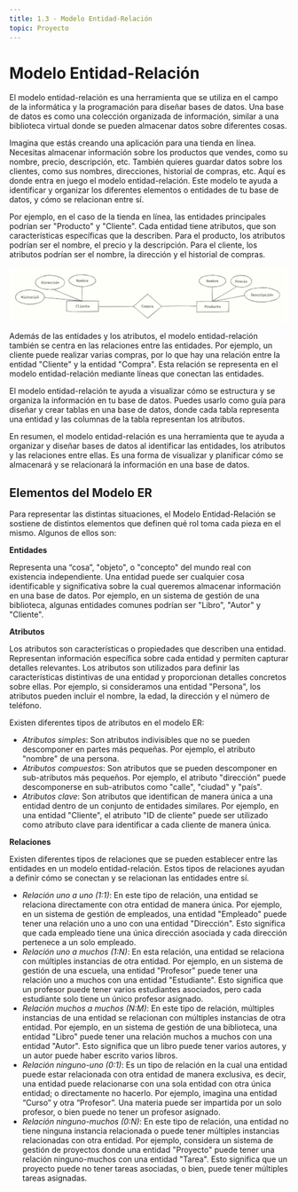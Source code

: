 ```yaml
---
title: 1.3 - Modelo Entidad-Relación
topic: Proyecto
---
```


# Modelo Entidad-Relación

El modelo entidad-relación es una herramienta que se utiliza en el campo de la informática y
la programación para diseñar bases de datos. Una base de datos es como una colección
organizada de información, similar a una biblioteca virtual donde se pueden almacenar
datos sobre diferentes cosas.

Imagina que estás creando una aplicación para una tienda en línea. Necesitas almacenar
información sobre los productos que vendes, como su nombre, precio, descripción, etc.
También quieres guardar datos sobre los clientes, como sus nombres, direcciones, historial
de compras, etc. Aquí es donde entra en juego el modelo entidad-relación. Este modelo te
ayuda a identificar y organizar los diferentes elementos o entidades de tu base de datos, y
cómo se relacionan entre sí.

Por ejemplo, en el caso de la tienda en línea, las entidades principales podrían ser
"Producto" y "Cliente". Cada entidad tiene atributos, que son características específicas que
la describen. Para el producto, los atributos podrían ser el nombre, el precio y la
descripción. Para el cliente, los atributos podrían ser el nombre, la dirección y el historial de
compras.

<img src="/static/blog/img/modeloER-ejemplo.png" alt="Modelo de tienda en línea" />

Además de las entidades y los atributos, el modelo entidad-relación también se centra en
las relaciones entre las entidades. Por ejemplo, un cliente puede realizar varias compras,
por lo que hay una relación entre la entidad "Cliente" y la entidad "Compra". Esta relación se
representa en el modelo entidad-relación mediante líneas que conectan las entidades.

El modelo entidad-relación te ayuda a visualizar cómo se estructura y se organiza la
información en tu base de datos. Puedes usarlo como guía para diseñar y crear tablas en
una base de datos, donde cada tabla representa una entidad y las columnas de la tabla
representan los atributos.

En resumen, el modelo entidad-relación es una herramienta que te ayuda a organizar y
diseñar bases de datos al identificar las entidades, los atributos y las relaciones entre ellas.
Es una forma de visualizar y planificar cómo se almacenará y se relacionará la información
en una base de datos.

## Elementos del Modelo ER

Para representar las distintas situaciones, el Modelo Entidad-Relación se sostiene de
distintos elementos que definen qué rol toma cada pieza en el mismo. Algunos de ellos son:

**Entidades**

Representa una “cosa”, "objeto", o "concepto" del mundo real con existencia independiente.
Una entidad puede ser cualquier cosa identificable y significativa sobre la cual queremos
almacenar información en una base de datos. Por ejemplo, en un sistema de gestión de una
biblioteca, algunas entidades comunes podrían ser "Libro", "Autor" y "Cliente".

**Atributos**

Los atributos son características o propiedades que describen una entidad. Representan
información específica sobre cada entidad y permiten capturar detalles relevantes.
Los atributos son utilizados para definir las características distintivas de una entidad y
proporcionan detalles concretos sobre ellas. Por ejemplo, si consideramos una entidad
"Persona", los atributos pueden incluir el nombre, la edad, la dirección y el número de
teléfono.

Existen diferentes tipos de atributos en el modelo ER:

- _Atributos simples_: Son atributos indivisibles que no se pueden descomponer en
  partes más pequeñas. Por ejemplo, el atributo "nombre" de una persona.
- _Atributos compuestos_: Son atributos que se pueden descomponer en sub-atributos
  más pequeños. Por ejemplo, el atributo "dirección" puede descomponerse en
  sub-atributos como "calle", "ciudad" y "país".
- _Atributos clave_: Son atributos que identifican de manera única a una entidad dentro
  de un conjunto de entidades similares. Por ejemplo, en una entidad "Cliente", el
  atributo "ID de cliente" puede ser utilizado como atributo clave para identificar a cada
  cliente de manera única.

**Relaciones**

Existen diferentes tipos de relaciones que se pueden establecer entre las entidades en un
modelo entidad-relación. Estos tipos de relaciones ayudan a definir cómo se conectan y se
relacionan las entidades entre sí.

- _Relación uno a uno (1:1)_: En este tipo de relación, una entidad se relaciona
  directamente con otra entidad de manera única. Por ejemplo, en un sistema de
  gestión de empleados, una entidad "Empleado" puede tener una relación uno a uno
  con una entidad "Dirección". Esto significa que cada empleado tiene una única
  dirección asociada y cada dirección pertenece a un solo empleado.
- _Relación uno a muchos (1:N)_: En esta relación, una entidad se relaciona con
  múltiples instancias de otra entidad. Por ejemplo, en un sistema de gestión de una
  escuela, una entidad "Profesor" puede tener una relación uno a muchos con una entidad "Estudiante". Esto significa que un profesor puede tener varios estudiantes
  asociados, pero cada estudiante solo tiene un único profesor asignado.
- _Relación muchos a muchos (N:M)_: En este tipo de relación, múltiples instancias de
  una entidad se relacionan con múltiples instancias de otra entidad. Por ejemplo, en
  un sistema de gestión de una biblioteca, una entidad "Libro" puede tener una
  relación muchos a muchos con una entidad "Autor". Esto significa que un libro puede
  tener varios autores, y un autor puede haber escrito varios libros.
- _Relación ninguno-uno (0:1)_: Es un tipo de relación en la cual una entidad puede
  estar relacionada con otra entidad de manera exclusiva, es decir, una entidad puede
  relacionarse con una sola entidad con otra única entidad; o directamente no hacerlo.
  Por ejemplo, imagina una entidad “Curso” y otra “Profesor”. Una materia puede ser
  impartida por un solo profesor, o bien puede no tener un profesor asignado.
- _Relación ninguno-muchos (0:N)_: En este tipo de relación, una entidad no tiene
  ninguna instancia relacionada o puede tener múltiples instancias relacionadas con
  otra entidad. Por ejemplo, considera un sistema de gestión de proyectos donde una
  entidad "Proyecto" puede tener una relación ninguno-muchos con una entidad
  "Tarea". Esto significa que un proyecto puede no tener tareas asociadas, o bien,
  puede tener múltiples tareas asignadas.
